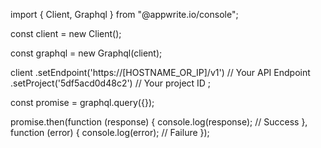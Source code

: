 import { Client, Graphql } from "@appwrite.io/console";

const client = new Client();

const graphql = new Graphql(client);

client
    .setEndpoint('https://[HOSTNAME_OR_IP]/v1') // Your API Endpoint
    .setProject('5df5acd0d48c2') // Your project ID
;

const promise = graphql.query({});

promise.then(function (response) {
    console.log(response); // Success
}, function (error) {
    console.log(error); // Failure
});